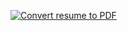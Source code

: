 [![Convert resume to PDF](https://github.com/onurravli/my-resume/actions/workflows/convert-to-pdf.yaml/badge.svg)](https://github.com/onurravli/my-resume/actions/workflows/convert-to-pdf.yaml)